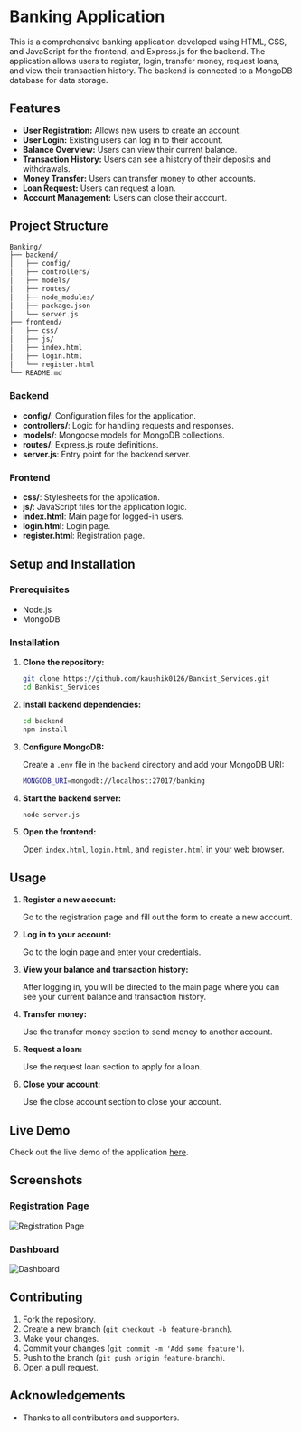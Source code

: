 # Banking Application

This is a comprehensive banking application developed using HTML, CSS, and JavaScript for the frontend, and Express.js for the backend. The application allows users to register, login, transfer money, request loans, and view their transaction history. The backend is connected to a MongoDB database for data storage.

## Features

- **User Registration:** Allows new users to create an account.
- **User Login:** Existing users can log in to their account.
- **Balance Overview:** Users can view their current balance.
- **Transaction History:** Users can see a history of their deposits and withdrawals.
- **Money Transfer:** Users can transfer money to other accounts.
- **Loan Request:** Users can request a loan.
- **Account Management:** Users can close their account.

## Project Structure

```bash
Banking/
├── backend/
│   ├── config/
│   ├── controllers/
│   ├── models/
│   ├── routes/
│   ├── node_modules/
│   ├── package.json
│   └── server.js
├── frontend/
│   ├── css/
│   ├── js/
│   ├── index.html
│   ├── login.html
│   └── register.html
└── README.md
```

### Backend

- **config/**: Configuration files for the application.
- **controllers/**: Logic for handling requests and responses.
- **models/**: Mongoose models for MongoDB collections.
- **routes/**: Express.js route definitions.
- **server.js**: Entry point for the backend server.

### Frontend

- **css/**: Stylesheets for the application.
- **js/**: JavaScript files for the application logic.
- **index.html**: Main page for logged-in users.
- **login.html**: Login page.
- **register.html**: Registration page.

## Setup and Installation

### Prerequisites

- Node.js
- MongoDB

### Installation

1. **Clone the repository:**

    ```bash
    git clone https://github.com/kaushik0126/Bankist_Services.git
    cd Bankist_Services
    ```

2. **Install backend dependencies:**

    ```bash
    cd backend
    npm install
    ```

3. **Configure MongoDB:**

    Create a `.env` file in the `backend` directory and add your MongoDB URI:

    ```bash
    MONGODB_URI=mongodb://localhost:27017/banking
    ```

4. **Start the backend server:**

    ```bash
    node server.js
    ```

5. **Open the frontend:**

    Open `index.html`, `login.html`, and `register.html` in your web browser.

## Usage

1. **Register a new account:**

    Go to the registration page and fill out the form to create a new account.

2. **Log in to your account:**

    Go to the login page and enter your credentials.

3. **View your balance and transaction history:**

    After logging in, you will be directed to the main page where you can see your current balance and transaction history.

4. **Transfer money:**

    Use the transfer money section to send money to another account.

5. **Request a loan:**

    Use the request loan section to apply for a loan.

6. **Close your account:**

    Use the close account section to close your account.

## Live Demo

Check out the live demo of the application [here](bankist-services.netlify.app).

## Screenshots

### Registration Page

![Registration Page](frontend/Registration.png)

### Dashboard

![Dashboard](frontend/Dashboard.png)

## Contributing

1. Fork the repository.
2. Create a new branch (`git checkout -b feature-branch`).
3. Make your changes.
4. Commit your changes (`git commit -m 'Add some feature'`).
5. Push to the branch (`git push origin feature-branch`).
6. Open a pull request.

## Acknowledgements

- Thanks to all contributors and supporters.
